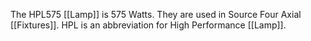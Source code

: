The HPL575 [[Lamp]] is 575 Watts. They are used in Source Four Axial [[Fixtures]]. HPL is an abbreviation for High Performance [[Lamp]]. 